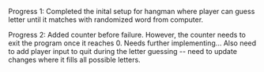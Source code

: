 Progress 1: Completed the inital setup for hangman where player can guess letter until it matches with randomized word from computer. 

Progress 2: Added counter before failure. However, the counter needs to exit the program once it reaches 0. Needs further implementing... Also need to add player input
to quit during the letter guessing -- need to update changes where it fills all possible letters. 
